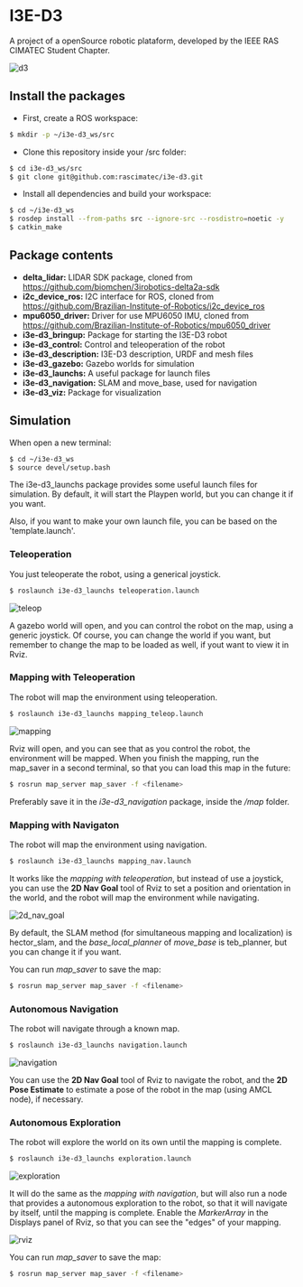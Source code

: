 # I3E-D3
A project of a openSource robotic plataform, developed by the IEEE RAS CIMATEC Student Chapter.

![d3](images/d3.png)

## Install the packages
- First, create a ROS workspace:
```bash
$ mkdir -p ~/i3e-d3_ws/src
```
- Clone this repository inside your /src folder:
```bash
$ cd i3e-d3_ws/src
$ git clone git@github.com:rascimatec/i3e-d3.git
```
- Install all dependencies and build your workspace:
```bash
$ cd ~/i3e-d3_ws
$ rosdep install --from-paths src --ignore-src --rosdistro=noetic -y
$ catkin_make
```

## Package contents
- **delta_lidar:** LIDAR SDK package, cloned from https://github.com/biomchen/3irobotics-delta2a-sdk
- **i2c_device_ros:** I2C interface for ROS, cloned from https://github.com/Brazilian-Institute-of-Robotics/i2c_device_ros
- **mpu6050_driver:** Driver for use MPU6050 IMU, cloned from https://github.com/Brazilian-Institute-of-Robotics/mpu6050_driver
- **i3e-d3_bringup:** Package for starting the I3E-D3 robot
- **i3e-d3_control:** Control and teleoperation of the robot
- **i3e-d3_description:** I3E-D3 description, URDF and mesh files
- **i3e-d3_gazebo:** Gazebo worlds for simulation
- **i3e-d3_launchs:** A useful package for launch files
- **i3e-d3_navigation:** SLAM and move_base, used for navigation
- **i3e-d3_viz:** Package for visualization

## Simulation
When open a new terminal:
```bash
$ cd ~/i3e-d3_ws
$ source devel/setup.bash
```
The i3e-d3_launchs package provides some useful launch files for simulation. 
By default, it will start the Playpen world, but you can change it if you want.

Also, if you want to make your own launch file, you can be based on the 'template.launch'.

### Teleoperation
You just teleoperate the robot, using a generical joystick.
```bash
$ roslaunch i3e-d3_launchs teleoperation.launch
```

![teleop](images/teleop.png)

A gazebo world will open, and you can control the robot on the map, using a generic joystick.
Of course, you can change the world if you want, 
but remember to change the map to be loaded as well, if yout want to view it in Rviz.

### Mapping with Teleoperation
The robot will map the environment using teleoperation.
```bash
$ roslaunch i3e-d3_launchs mapping_teleop.launch
```

![mapping](images/mapping.png)

Rviz will open, and you can see that as you control the robot, the environment will be mapped.
When you finish the mapping, run the map_saver in a second terminal, 
so that you can load this map in the future:
```bash
$ rosrun map_server map_saver -f <filename>
```
Preferably save it in the *i3e-d3_navigation* package, 
inside the */map* folder.

### Mapping with Navigaton
The robot will map the environment using navigation.
```bash
$ roslaunch i3e-d3_launchs mapping_nav.launch
```
It works like the *mapping with teleoperation*, but instead of use a 
joystick, you can use the **2D Nav Goal** tool of Rviz to set a position 
and orientation in the world, and the robot will map the environment while navigating.

![2d_nav_goal](images/navgoal.png)

By default, the SLAM method (for simultaneous mapping and localization) is
hector_slam, and the *base_local_planner* of *move_base* is teb_planner, 
but you can change it if you want.

You can run *map_saver* to save the map:
```bash
$ rosrun map_server map_saver -f <filename>
``` 

### Autonomous Navigation
The robot will navigate through a known map.
```bash
$ roslaunch i3e-d3_launchs navigation.launch
```

![navigation](images/navigation.png)

You can use the **2D Nav Goal** tool of Rviz to navigate the robot, 
and the **2D Pose Estimate** to estimate a pose of the robot in the map (using AMCL node), 
if necessary. 

### Autonomous Exploration
The robot will explore the world on its own until the mapping is complete.
```bash
$ roslaunch i3e-d3_launchs exploration.launch
```

![exploration](images/exploration.png)

It will do the same as the *mapping with navigation*, but will also run a node 
that provides a autonomous exploration to the robot, so that it will navigate
by itself, until the mapping is complete. Enable the *MarkerArray* in the Displays panel
of Rviz, so that you can see the "edges" of your mapping.

![rviz](images/rviz.png)

You can run *map_saver* to save the map:
```bash
$ rosrun map_server map_saver -f <filename>
``` 
